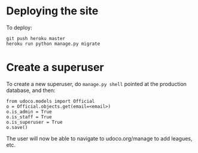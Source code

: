 Deploying the site
==================

To deploy:

    git push heroku master
    heroku run python manage.py migrate

Create a superuser
==================

To create a new superuser, do `manage.py shell` pointed at the production database, and
then:

    from udoco.models import Official
    o = Official.objects.get(email=<email>)
    o.is_admin = True
    o.is_staff = True
    o.is_superuser = True
    o.save()

The user will now be able to navigate to udoco.org/manage to add leagues, etc.
